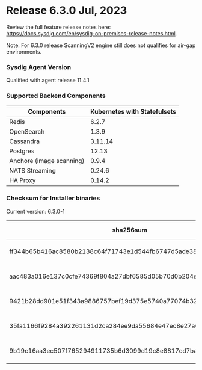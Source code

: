 Release 6.3.0 Jul, 2023
===

Review the full feature release notes here: https://docs.sysdig.com/en/sysdig-on-premises-release-notes.html.

Note: For 6.3.0 release ScanningV2 engine still does not qualifies for air-gap environments.

### Sysdig Agent Version

Qualified with agent release 11.4.1

### Supported Backend Components

| **Components** | **Kubernetes with Statefulsets** |
|---|---|
| Redis                      | 6.2.7 |
| OpenSearch                 | 1.3.9 |
| Cassandra                  | 3.11.14 |
| Postgres                   | 12.13 |
| Anchore (image scanning)   | 0.9.4 |
| NATS Streaming             | 0.24.6 |
| HA Proxy                   | 0.14.2 |


### Checksum for Installer binaries

Current version: 6.3.0-1

| **sha256sum** | **Installer binary** |
|---|---|
| ff344b65b416ac8580b2138c64f71743e1d544fb6747d5ade38aefa7e74654a2 | installer-darwin-amd64 |
| aac483a016e137c0cfe74369f804a27dbf6585d05b70d0b204ecbf4ba605f082 | installer-darwin-arm64 |
| 9421b28dd901e51f343a9886757bef19d375e5740a77074b32cd7e5d89278d0c | installer-linux-amd64 |
| 35fa1166f9284a392261131d2ca284ee9da55684e47ec8e27a006a6c16c12f4e | installer-linux-arm |
| 9b19c16aa3ec507f765294911735b6d3099d19c8e8817cd7bab3beb087867a44 | installer-linux-arm64 |
